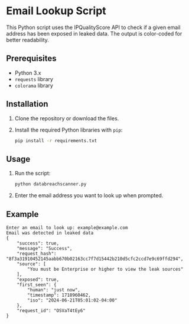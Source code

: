 # Email Lookup Script

This Python script uses the IPQualityScore API to check if a given email address has been exposed in leaked data. The output is color-coded for better readability.

## Prerequisites

- Python 3.x
- `requests` library
- `colorama` library

## Installation

1. Clone the repository or download the files.
2. Install the required Python libraries with `pip`:

    ```sh
    pip install -r requirements.txt
    ```

## Usage

1. Run the script:

    ```sh
    python databreachscanner.py
    ```

2. Enter the email address you want to look up when prompted.

## Example

```
Enter an email to look up: example@example.com
Email was detected in leaked data
{
    "success": true,
    "message": "Success",
    "request_hash": "8f3a31910452145aabb670b02163cc7f7d15442b210d5cfc2ccd7e9c69ffd294",
    "source": [
        "You must be Enterprise or higher to view the leak sources"
    ],
    "exposed": true,
    "first_seen": {
        "human": "just now",
        "timestamp": 1718960462,
        "iso": "2024-06-21T05:01:02-04:00"
    },
    "request_id": "OSVaT4tEy6"
}
